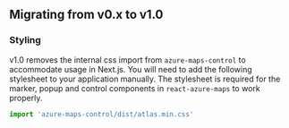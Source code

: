 ## Migrating from v0.x to v1.0

### Styling
v1.0 removes the internal css import from `azure-maps-control` to accommodate usage in Next.js. You will need to add the following stylesheet to your application manually. The stylesheet is required for the marker, popup and control components in `react-azure-maps` to work properly.
```javascript
import 'azure-maps-control/dist/atlas.min.css'
```